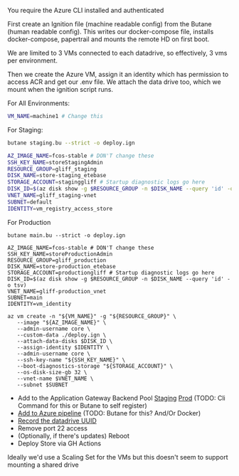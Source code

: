 You require the Azure CLI installed and authenticated

First create an Ignition file (machine readable config) from the Butane (human readable config).
This writes our docker-compose file, installs docker-compose, papertrail and mounts the remote HD on first boot.

We are limited to 3 VMs connected to each datadrive, so effectively, 3 vms per environment. 

Then we create the Azure VM, assign it an identity which has permission to access ACR and get our .env file. We attach the data drive too, which we mount when the ignition script runs.

For All Environments:
```bash
VM_NAME=machine1 # Change this
```

For Staging:

```bash
butane staging.bu --strict -o deploy.ign

AZ_IMAGE_NAME=fcos-stable # DON'T change these
SSH_KEY_NAME=storeStagingAdmin
RESOURCE_GROUP=gliff_staging
DISK_NAME=store-staging_etebase
STORAGE_ACCOUNT=staginggliff # Startup diagnostic logs go here
DISK_ID=$(az disk show -g $RESOURCE_GROUP -n $DISK_NAME --query 'id' -o tsv)
VNET_NAME=gliff_staging-vnet
SUBNET=default
IDENTITY=vm_registry_access_store
```

For Production

```
butane main.bu --strict -o deploy.ign

AZ_IMAGE_NAME=fcos-stable # DON'T change these
SSH_KEY_NAME=storeProductionAdmin
RESOURCE_GROUP=gliff_production
DISK_NAME=store-production_etebase
STORAGE_ACCOUNT=productiongliff # Startup diagnostic logs go here
DISK_ID=$(az disk show -g $RESOURCE_GROUP -n $DISK_NAME --query 'id' -o tsv)
VNET_NAME=gliff-production_vnet
SUBNET=main
IDENTITY=vm_identity
```

```
az vm create -n "${VM_NAME}" -g "${RESOURCE_GROUP}" \
   --image "${AZ_IMAGE_NAME}" \
   --admin-username core \
   --custom-data ./deploy.ign \
   --attach-data-disks $DISK_ID \
   --assign-identity $IDENTITY \
   --admin-username core \
   --ssh-key-name "${SSH_KEY_NAME}" \
   --boot-diagnostics-storage "${STORAGE_ACCOUNT}" \
   --os-disk-size-gb 32 \
   --vnet-name $VNET_NAME \
   --subnet $SUBNET
```
- Add to the Application Gateway Backend Pool [Staging](https://portal.azure.com/#@gliff.ai/resource/subscriptions/1eb9ce28-83a1-4fb9-bf41-3cd2442ef0eb/resourceGroups/gliff_staging/providers/Microsoft.Network/applicationGateways/store-staging-gliff/backendPools) [Prod](https://portal.azure.com/#@gliff.ai/resource/subscriptions/1eb9ce28-83a1-4fb9-bf41-3cd2442ef0eb/resourceGroups/gliff_production/providers/Microsoft.Network/applicationGateways/store-production-gliff/backendPools) (TODO: Cli Command for this or Butane to self register)
- [Add to Azure pipeline](https://dev.azure.com/gliff/Store/_environments/1?view=resources) (TODO: Butane for this? And/Or Docker) 
- [Record the datadrive UUID](https://docs.microsoft.com/en-us/azure/virtual-machines/linux/add-disk#persist-the-mount)
- Remove port 22 access 
- (Optionally, if there's updates) Reboot
- Deploy Store via GH Actions

Ideally we'd use a Scaling Set for the VMs but this doesn't seem to support mounting a shared drive


